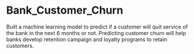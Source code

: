 # Bank_Customer_Churn
Built a machine learning model to predict if a customer will quit service  of the bank in the next 6 months or not. Predicting customer churn will help banks develop retention campaign  and loyalty programs to retain customers.
